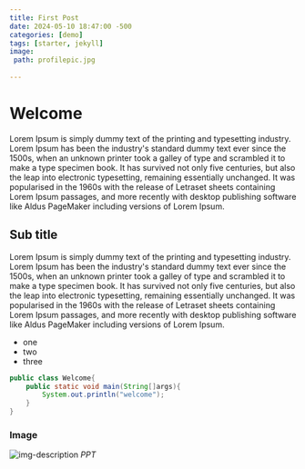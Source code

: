 ```yaml
---
title: First Post
date: 2024-05-10 18:47:00 -500
categories: [demo]
tags: [starter, jekyll]
image:
 path: profilepic.jpg
 
---
```


# Welcome

Lorem Ipsum is simply dummy text of the printing and typesetting industry. Lorem Ipsum has been the industry's standard dummy text ever since the 1500s, when an unknown printer took a galley of type and scrambled it to make a type specimen book. It has survived not only five centuries, but also the leap into electronic typesetting, remaining essentially unchanged. It was popularised in the 1960s with the release of Letraset sheets containing Lorem Ipsum passages, and more recently with desktop publishing software like Aldus PageMaker including versions of Lorem Ipsum.

## Sub title

Lorem Ipsum is simply dummy text of the printing and typesetting industry. Lorem Ipsum has been the industry's standard dummy text ever since the 1500s, when an unknown printer took a galley of type and scrambled it to make a type specimen book. It has survived not only five centuries, but also the leap into electronic typesetting, remaining essentially unchanged. It was popularised in the 1960s with the release of Letraset sheets containing Lorem Ipsum passages, and more recently with desktop publishing software like Aldus PageMaker including versions of Lorem Ipsum.

- one
- two
- three

```java
public class Welcome{
    public static void main(String[]args){
        System.out.println("welcome");
    }
}
```

### Image

![img-description](https://www.investopedia.com/thmb/oIEO1GPyyPGgwJwD1FcDskcbPZY=/1500x0/filters:no_upscale():max_bytes(150000):strip_icc()/technology_sector.aspfinal-fb3816f13b13455988ae334e6ae0e4ab.jpg)
_PPT_

